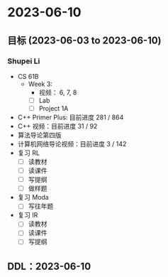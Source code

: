 # 2023-06-10
## 目标 (2023-06-03 to 2023-06-10)
### Shupei Li
- CS 61B
    - Week 3:
        - 视频： 6, 7, 8
        - [ ] Lab
        - [ ] Project 1A
- C++ Primer Plus: 目前进度 281 / 864
- C++ 视频：目前进度 31 / 92
- 算法导论第四版
- 计算机网络导论视频：目前进度 3 / 142
- 复习 RL
    -[ ] 读教材
    -[ ] 读课件
    -[ ] 写提纲
    -[ ] 做样题
- 复习 Moda
    -[ ] 写往年题
- 复习 IR
    -[ ] 读教材
    -[ ] 读课件
    -[ ] 写提纲

## DDL：2023-06-10

